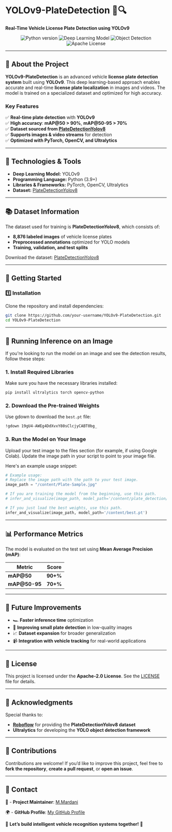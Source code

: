 # **YOLOv9-PlateDetection** 🚗🔍  
**Real-Time Vehicle License Plate Detection using YOLOv9**  

<div align="center">
  <img src="https://img.shields.io/badge/Python-3.9+-blue.svg" alt="Python version">  
  <img src="https://img.shields.io/badge/Deep%20Learning-YOLOv9-red.svg" alt="Deep Learning Model">
  <img src="https://img.shields.io/badge/Object%20Detection-✔-green.svg" alt="Object Detection">
  <img src="https://img.shields.io/badge/License-Apache%202.0-brightgreen.svg" alt="Apache License">
</div>  

---

## 🌟 **About the Project**  
**YOLOv9-PlateDetection** is an advanced vehicle **license plate detection system** built using **YOLOv9**. This deep learning-based approach enables accurate and real-time **license plate localization** in images and videos. The model is trained on a specialized dataset and optimized for high accuracy.  

### **Key Features**  
✅ **Real-time plate detection** with **YOLOv9**  
✅ **High accuracy**: **mAP@50 > 90%**, **mAP@50-95 > 70%**  
✅ **Dataset sourced from [PlateDetectionYolov8](https://universe.roboflow.com/object-detection-a8l1t/platedetectionyolov8/dataset/9)**  
✅ **Supports images & video streams** for detection  
✅ **Optimized with PyTorch, OpenCV, and Ultralytics**  

---

## 🔧 **Technologies & Tools**  
- **Deep Learning Model:** YOLOv9  
- **Programming Language:** Python (3.9+)  
- **Libraries & Frameworks:** PyTorch, OpenCV, Ultralytics  
- **Dataset:** [PlateDetectionYolov8](https://universe.roboflow.com/object-detection-a8l1t/platedetectionyolov8/dataset/9)  

---

## 📚 **Dataset Information**  
The dataset used for training is **PlateDetectionYolov8**, which consists of:  
- **8,876 labeled images** of vehicle license plates  
- **Preprocessed annotations** optimized for YOLO models  
- **Training, validation, and test splits**  

Download the dataset: [PlateDetectionYolov8](https://universe.roboflow.com/object-detection-a8l1t/platedetectionyolov8/dataset/9)  

---

## 🚀 **Getting Started**  

### **1️⃣ Installation**  
Clone the repository and install dependencies:  
```bash
git clone https://github.com/your-username/YOLOv9-PlateDetection.git
cd YOLOv9-PlateDetection
```
---

## 📸 Running Inference on an Image

If you're looking to run the model on an image and see the detection results, follow these steps:

### 1. Install Required Libraries
Make sure you have the necessary libraries installed:
```bash
pip install ultralytics torch opencv-python
```

### 2. Download the Pre-trained Weights
Use gdown to download the `best.pt` file:
```bash
!gdown 19gU4-AWEg4DdXvxY80sClcjyCABT0bg_
```

### 3. Run the Model on Your Image
Upload your test image to the files section (for example, if using Google Colab).
Update the image path in your script to point to your image file.

Here's an example usage snippet:

```python
# Example usage:
# Replace the image path with the path to your test image.
image_path = "/content/Plate-Sample.jpg"

# If you are training the model from the beginning, use this path.
# infer_and_visualize(image_path, model_path='/content/plate_detection/yolov9_plate_model/weights/best.pt')

# If you just load the best weights, use this path.
infer_and_visualize(image_path, model_path='/content/best.pt')
```
---

## 📊 **Performance Metrics**  
The model is evaluated on the test set using **Mean Average Precision (mAP)**:  

| Metric        | Score  |
|--------------|--------|
| **mAP@50**   | **90+%** |
| **mAP@50-95**| **70+%** |

---

## 🌟 **Future Improvements**  
- 🏎 **Faster inference time** optimization  
- 🎯 **Improving small plate detection** in low-quality images  
- 📈 **Dataset expansion** for broader generalization  
- 📹 **Integration with vehicle tracking** for real-world applications  

---

## 📜 **License**  
This project is licensed under the **Apache-2.0 License**. See the [LICENSE](LICENSE) file for details.  

---

## 🙏 **Acknowledgments**  
Special thanks to:  
- **[Roboflow](https://roboflow.com/)** for providing the **PlateDetectionYolov8 dataset**  
- **Ultralytics** for developing the **YOLO object detection framework**  

---

## 🤝 **Contributions**  
Contributions are welcome! If you’d like to improve this project, feel free to **fork the repository**, **create a pull request**, or **open an issue**.  

---

## 💬 **Contact**  
📧 - **Project Maintainer**: [M.Mardani](mailto:mortezammm80@gmail.com)

🌍 - **GitHub Profile**: [My GitHub Profile](https://github.com/morteza80mr)


🚀 **Let’s build intelligent vehicle recognition systems together!** 🚀  
